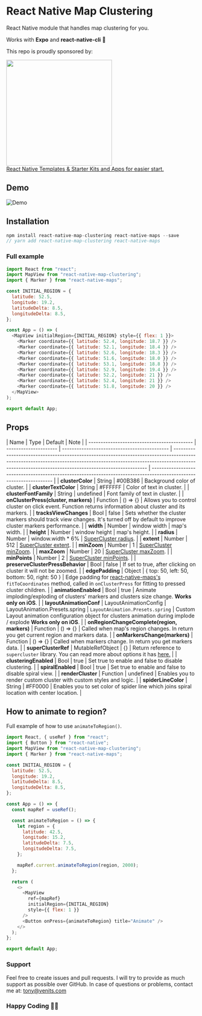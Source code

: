 # React Native Map Clustering

React Native module that handles map clustering for you.

Works with **Expo** and **react-native-cli** 🚀

This repo is proudly sponsored by:

<a href="https://reactnativemarket.com/" rel="nofollow" target="_blank">
  <img src="https://raw.githubusercontent.com/venits/react-native-market/master/assets/banner.png" width="280"><br />
  React Native Templates & Starter Kits and Apps for easier start.
</a>

## Demo

![Demo](https://raw.githubusercontent.com/venits/react-native-map-clustering/assets/assets/demo.gif)

## Installation

```js
npm install react-native-map-clustering react-native-maps --save
// yarn add react-native-map-clustering react-native-maps
```

### Full example

```js
import React from "react";
import MapView from "react-native-map-clustering";
import { Marker } from "react-native-maps";

const INITIAL_REGION = {
  latitude: 52.5,
  longitude: 19.2,
  latitudeDelta: 8.5,
  longitudeDelta: 8.5,
};

const App = () => (
  <MapView initialRegion={INITIAL_REGION} style={{ flex: 1 }}>
    <Marker coordinate={{ latitude: 52.4, longitude: 18.7 }} />
    <Marker coordinate={{ latitude: 52.1, longitude: 18.4 }} />
    <Marker coordinate={{ latitude: 52.6, longitude: 18.3 }} />
    <Marker coordinate={{ latitude: 51.6, longitude: 18.0 }} />
    <Marker coordinate={{ latitude: 53.1, longitude: 18.8 }} />
    <Marker coordinate={{ latitude: 52.9, longitude: 19.4 }} />
    <Marker coordinate={{ latitude: 52.2, longitude: 21 }} />
    <Marker coordinate={{ latitude: 52.4, longitude: 21 }} />
    <Marker coordinate={{ latitude: 51.8, longitude: 20 }} />
  </MapView>
);

export default App;
```

## Props

| Name                                        | Type                  | Default                                      | Note                                                                                                                                                                                                                            |
| ------------------------------------------- | --------------------- | -------------------------------------------- | ------------------------------------------------------------------------------------------------------------------------------------------------------------------------------------------------------------------------------- | ------------------------------------------------------------------------------------------------------------------- |
| **clusterColor**                            | String                | #00B386                                      | Background color of cluster.                                                                                                                                                                                                    |
| **clusterTextColor**                        | String                | #FFFFFF                                      | Color of text in cluster.                                                                                                                                                                                                       |
| **clusterFontFamily**                       | String                | undefined                                    | Font family of text in cluster.                                                                                                                                                                                                 |
| **onClusterPress(cluster, markers)**        | Function              | () => {}                                     | Allows you to control cluster on click event. Function returns information about cluster and its markers.                                                                                                                       |
| **tracksViewChanges**                       | Bool                  | false                                        | Sets whether the cluster markers should track view changes. It's turned off by default to improve cluster markers performance.                                                                                                  |
| **width**                                   | Number                | window width                                 | map's width.                                                                                                                                                                                                                    |
| **height**                                  | Number                | window height                                | map's height.                                                                                                                                                                                                                   |
| **radius**                                  | Number                | window.width \* 6%                           | [SuperCluster radius](https://github.com/mapbox/supercluster#options).                                                                                                                                                          |
| **extent**                                  | Number                | 512                                          | [SuperCluster extent](https://github.com/mapbox/supercluster#options).                                                                                                                                                          |
| **minZoom**                                 | Number                | 1                                            | [SuperCluster minZoom](https://github.com/mapbox/supercluster#options).                                                                                                                                                         |
| **maxZoom**                                 | Number                | 20                                           | [SuperCluster maxZoom](https://github.com/mapbox/supercluster#options).                                                                                                                                                         |
| **minPoints**                               | Number                | 2                                            | [SuperCluster minPoints](https://github.com/mapbox/supercluster#options).                                                                                                                                                       |
| **preserveClusterPressBehavior**            | Bool                  | false                                        | If set to true, after clicking on cluster it will not be zoomed.                                                                                                                                                                |
| **edgePadding**                             | Object                | { top: 50, left: 50, bottom: 50, right: 50 } | Edge padding for [react-native-maps's](https://github.com/react-community/react-native-maps/blob/master/docs/mapview.md#methods) `fitToCoordinates` method, called in `onClusterPress` for fitting to pressed cluster children. |
| **animationEnabled**                        | Bool                  | true                                         | Animate imploding/exploding of clusters' markers and clusters size change. **Works only on iOS**.                                                                                                                               |
| **layoutAnimationConf**                     | LayoutAnimationConfig | LayoutAnimation.Presets.spring               | `LayoutAnimation.Presets.spring`                                                                                                                                                                                                | Custom Layout animation configuration object for clusters animation during implode / explode **Works only on iOS**. |
| **onRegionChangeComplete(region, markers)** | Function              | () => {}                                     | Called when map's region changes. In return you get current region and markers data.                                                                                                                                            |
| **onMarkersChange(markers)**                | Function              | () => {}                                     | Called when markers change. In return you get markers data.                                                                                                                                                                     |
| **superClusterRef**                         | MutableRefObject      | {}                                           | Return reference to `supercluster` library. You can read more about options it has [here.](https://github.com/mapbox/supercluster)                                                                                              |
| **clusteringEnabled**                       | Bool                  | true                                         | Set true to enable and false to disable clustering.                                                                                                                                                                             |
| **spiralEnabled**                           | Bool                  | true                                         | Set true to enable and false to disable spiral view.                                                                                                                                                                            |
| **renderCluster**                           | Function              | undefined                                    | Enables you to render custom cluster with custom styles and logic.                                                                                                                                                              |
| **spiderLineColor**                         | String                | #FF0000                                      | Enables you to set color of spider line which joins spiral location with center location.                                                                                                                                       |

## How to animate to region?

Full example of how to use `animateToRegion()`.

```js
import React, { useRef } from "react";
import { Button } from "react-native";
import MapView from "react-native-map-clustering";
import { Marker } from "react-native-maps";

const INITIAL_REGION = {
  latitude: 52.5,
  longitude: 19.2,
  latitudeDelta: 8.5,
  longitudeDelta: 8.5,
};

const App = () => {
  const mapRef = useRef();

  const animateToRegion = () => {
    let region = {
      latitude: 42.5,
      longitude: 15.2,
      latitudeDelta: 7.5,
      longitudeDelta: 7.5,
    };

    mapRef.current.animateToRegion(region, 2000);
  };

  return (
    <>
      <MapView
        ref={mapRef}
        initialRegion={INITIAL_REGION}
        style={{ flex: 1 }}
      />
      <Button onPress={animateToRegion} title="Animate" />
    </>
  );
};

export default App;
```

### Support

Feel free to create issues and pull requests. I will try to provide as much support as possible over GitHub. In case of questions or problems, contact me at:
[tony@venits.com](tony@venits.com)

### Happy Coding 💖🚀
